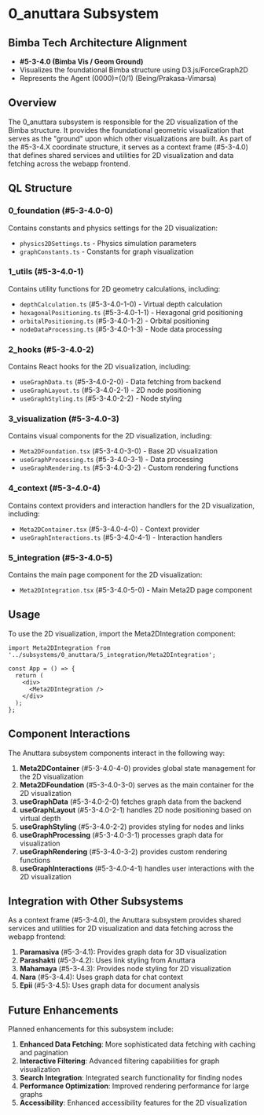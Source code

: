 # 0_anuttara Subsystem

## Bimba Tech Architecture Alignment
- **#5-3-4.0 (Bimba Vis / Geom Ground)**
- Visualizes the foundational Bimba structure using D3.js/ForceGraph2D
- Represents the Agent (0000)=(0/1) (Being/Prakasa-Vimarsa)

## Overview
The 0_anuttara subsystem is responsible for the 2D visualization of the Bimba structure. It provides the foundational geometric visualization that serves as the "ground" upon which other visualizations are built. As part of the #5-3-4.X coordinate structure, it serves as a context frame (#5-3-4.0) that defines shared services and utilities for 2D visualization and data fetching across the webapp frontend.

## QL Structure

### 0_foundation (#5-3-4.0-0)
Contains constants and physics settings for the 2D visualization:
- `physics2DSettings.ts` - Physics simulation parameters
- `graphConstants.ts` - Constants for graph visualization

### 1_utils (#5-3-4.0-1)
Contains utility functions for 2D geometry calculations, including:
- `depthCalculation.ts` (#5-3-4.0-1-0) - Virtual depth calculation
- `hexagonalPositioning.ts` (#5-3-4.0-1-1) - Hexagonal grid positioning
- `orbitalPositioning.ts` (#5-3-4.0-1-2) - Orbital positioning
- `nodeDataProcessing.ts` (#5-3-4.0-1-3) - Node data processing

### 2_hooks (#5-3-4.0-2)
Contains React hooks for the 2D visualization, including:
- `useGraphData.ts` (#5-3-4.0-2-0) - Data fetching from backend
- `useGraphLayout.ts` (#5-3-4.0-2-1) - 2D node positioning
- `useGraphStyling.ts` (#5-3-4.0-2-2) - Node styling

### 3_visualization (#5-3-4.0-3)
Contains visual components for the 2D visualization, including:
- `Meta2DFoundation.tsx` (#5-3-4.0-3-0) - Base 2D visualization
- `useGraphProcessing.ts` (#5-3-4.0-3-1) - Data processing
- `useGraphRendering.ts` (#5-3-4.0-3-2) - Custom rendering functions

### 4_context (#5-3-4.0-4)
Contains context providers and interaction handlers for the 2D visualization, including:
- `Meta2DContainer.tsx` (#5-3-4.0-4-0) - Context provider
- `useGraphInteractions.ts` (#5-3-4.0-4-1) - Interaction handlers

### 5_integration (#5-3-4.0-5)
Contains the main page component for the 2D visualization:
- `Meta2DIntegration.tsx` (#5-3-4.0-5-0) - Main Meta2D page component

## Usage
To use the 2D visualization, import the Meta2DIntegration component:

```tsx
import Meta2DIntegration from '../subsystems/0_anuttara/5_integration/Meta2DIntegration';

const App = () => {
  return (
    <div>
      <Meta2DIntegration />
    </div>
  );
};
```

## Component Interactions

The Anuttara subsystem components interact in the following way:

1. **Meta2DContainer** (#5-3-4.0-4-0) provides global state management for the 2D visualization
2. **Meta2DFoundation** (#5-3-4.0-3-0) serves as the main container for the 2D visualization
3. **useGraphData** (#5-3-4.0-2-0) fetches graph data from the backend
4. **useGraphLayout** (#5-3-4.0-2-1) handles 2D node positioning based on virtual depth
5. **useGraphStyling** (#5-3-4.0-2-2) provides styling for nodes and links
6. **useGraphProcessing** (#5-3-4.0-3-1) processes graph data for visualization
7. **useGraphRendering** (#5-3-4.0-3-2) provides custom rendering functions
8. **useGraphInteractions** (#5-3-4.0-4-1) handles user interactions with the 2D visualization

## Integration with Other Subsystems

As a context frame (#5-3-4.0), the Anuttara subsystem provides shared services and utilities for 2D visualization and data fetching across the webapp frontend:

1. **Paramasiva** (#5-3-4.1): Provides graph data for 3D visualization
2. **Parashakti** (#5-3-4.2): Uses link styling from Anuttara
3. **Mahamaya** (#5-3-4.3): Provides node styling for 2D visualization
4. **Nara** (#5-3-4.4): Uses graph data for chat context
5. **Epii** (#5-3-4.5): Uses graph data for document analysis

## Future Enhancements

Planned enhancements for this subsystem include:

1. **Enhanced Data Fetching**: More sophisticated data fetching with caching and pagination
2. **Interactive Filtering**: Advanced filtering capabilities for graph visualization
3. **Search Integration**: Integrated search functionality for finding nodes
4. **Performance Optimization**: Improved rendering performance for large graphs
5. **Accessibility**: Enhanced accessibility features for the 2D visualization
